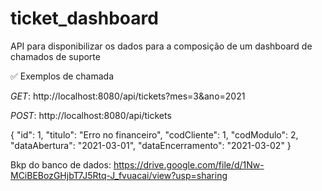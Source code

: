 # ticket_dashboard
API para disponibilizar os dados para a composição de um dashboard de chamados de suporte

✅ Exemplos de chamada

*GET*: http://localhost:8080/api/tickets?mes=3&ano=2021

*POST*: http://localhost:8080/api/tickets

{
  "id": 1,
  "titulo": "Erro no financeiro",
  "codCliente": 1,
  "codModulo": 2,
  "dataAbertura": "2021-03-01",
  "dataEncerramento": "2021-03-02"
}

Bkp do banco de dados: https://drive.google.com/file/d/1Nw-MCiBEBozGHjbT7J5Rtq-J_fvuacai/view?usp=sharing
